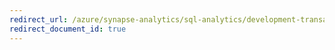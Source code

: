 ```yaml
---
redirect_url: /azure/synapse-analytics/sql-analytics/development-transactions
redirect_document_id: true
---
```

